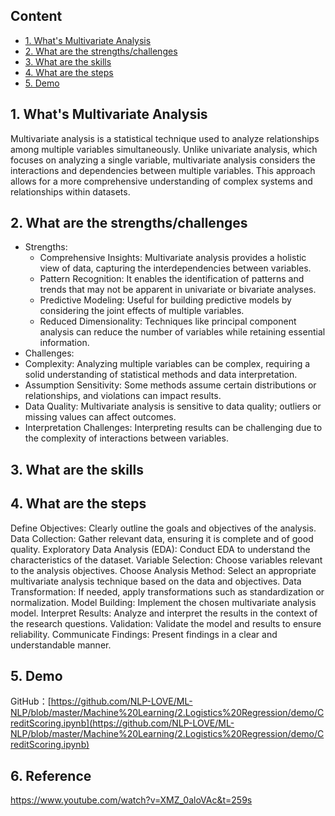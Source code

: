 ## Content
- [1. What's Multivariate Analysis](#1-whats-multivariate-analysis)
- [2. What are the strengths/challenges](#2-what-are-the-strengthschallenges)
- [3. What are the skills](#3-what-are-the-skills)
- [4. What are the steps](#4-what-are-the-steps)
- [5. Demo](#5-demo)
  
## 1. What's Multivariate Analysis
Multivariate analysis is a statistical technique used to analyze relationships among multiple variables simultaneously. Unlike univariate analysis, which focuses on analyzing a single variable, multivariate analysis considers the interactions and dependencies between multiple variables. This approach allows for a more comprehensive understanding of complex systems and relationships within datasets.

## 2. What are the strengths/challenges
- Strengths:
  - Comprehensive Insights: Multivariate analysis provides a holistic view of data, capturing the interdependencies between variables.
  - Pattern Recognition: It enables the identification of patterns and trends that may not be apparent in univariate or bivariate analyses.
  - Predictive Modeling: Useful for building predictive models by considering the joint effects of multiple variables.
  - Reduced Dimensionality: Techniques like principal component analysis can reduce the number of variables while retaining essential information.
- Challenges:
 - Complexity: Analyzing multiple variables can be complex, requiring a solid understanding of statistical methods and data interpretation.
 - Assumption Sensitivity: Some methods assume certain distributions or relationships, and violations can impact results.
 - Data Quality: Multivariate analysis is sensitive to data quality; outliers or missing values can affect outcomes.
 - Interpretation Challenges: Interpreting results can be challenging due to the complexity of interactions between variables.
## 3. What are the skills

## 4. What are the steps
Define Objectives: Clearly outline the goals and objectives of the analysis.
Data Collection: Gather relevant data, ensuring it is complete and of good quality.
Exploratory Data Analysis (EDA): Conduct EDA to understand the characteristics of the dataset.
Variable Selection: Choose variables relevant to the analysis objectives.
Choose Analysis Method: Select an appropriate multivariate analysis technique based on the data and objectives.
Data Transformation: If needed, apply transformations such as standardization or normalization.
Model Building: Implement the chosen multivariate analysis model.
Interpret Results: Analyze and interpret the results in the context of the research questions.
Validation: Validate the model and results to ensure reliability.
Communicate Findings: Present findings in a clear and understandable manner.

## 5. Demo
GitHub：[https://github.com/NLP-LOVE/ML-NLP/blob/master/Machine%20Learning/2.Logistics%20Regression/demo/CreditScoring.ipynb](https://github.com/NLP-LOVE/ML-NLP/blob/master/Machine%20Learning/2.Logistics%20Regression/demo/CreditScoring.ipynb)

## 6. Reference
https://www.youtube.com/watch?v=XMZ_0aloVAc&t=259s

